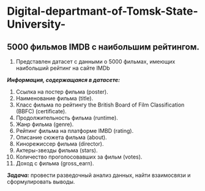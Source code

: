 # Digital-departmant-of-Tomsk-State-University-
## 5000 фильмов IMDB с наибольшим рейтингом.
1. Представлен датасет с данными о 5000 фильмах, имеющих наибольший рейтинг на сайте IMDb

***Информация, содержащаяся в датасете:***
1.   Ссылка на постер фильма (poster).
2.   Наименование фильма (title).
3.   Класс фильма по рейтингу the British Board of Film Classification (BBFC) (certificate).
4.   Продолжительность фильма (runtime).
5.   Жанр фильма (genre).
6.   Рейтинг фильма на платформе IMBD (rating).
7.   Описание сюжета фильма (about).
8.   Кинорежиссер фильма (director).
9.   Актеры-звезды фильма (stars).
10.  Количество проголосовавших за фильм (votes).
11.  Доход с фильма (gross_earn).

***Задача:***
провести разведочный анализ данных, найти взаимосвязи и сформулировать выводы.
